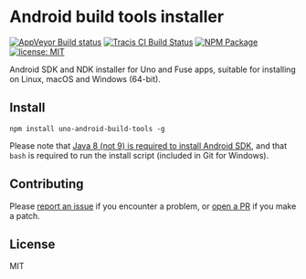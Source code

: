# Android build tools installer

[![AppVeyor Build status](https://img.shields.io/appveyor/ci/mortend/uno-android-build-tools/master.svg?logo=appveyor&style=flat-square)](https://ci.appveyor.com/project/mortend/uno-android-build-tools/branch/master)
[![Tracis CI Build Status](https://img.shields.io/travis/mortend/uno-android-build-tools/master.svg?style=flat-square)](https://travis-ci.org/mortend/uno-android-build-tools)
[![NPM Package](https://img.shields.io/npm/v/uno-android-build-tools.svg?style=flat-square)](https://www.npmjs.com/package/uno-android-build-tools)
[![license: MIT](https://img.shields.io/github/license/fuse-open/uno.svg?style=flat-square)](LICENSE)

Android SDK and NDK installer for Uno and Fuse apps, suitable for installing on Linux, macOS and Windows (64-bit).

## Install

```
npm install uno-android-build-tools -g
```

Please note that [Java 8 (not 9) is required to install Android SDK](https://stackoverflow.com/questions/46402772/failed-to-install-android-sdk-java-lang-noclassdeffounderror-javax-xml-bind-a), and that `bash` is required to run the install script (included in Git for Windows).

## Contributing

Please [report an issue](https://github.com/mortend/uno-android-build-tools/issues) if you encounter a problem, or [open a PR](https://github.com/mortend/uno-android-build-tools/pulls) if you make a patch.

## License

MIT
